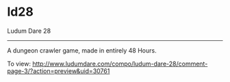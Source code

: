 ld28
====

Ludum Dare 28

--------

A dungeon crawler game, made in entirely 48 Hours.


To view:
http://www.ludumdare.com/compo/ludum-dare-28/comment-page-3/?action=preview&uid=30761
